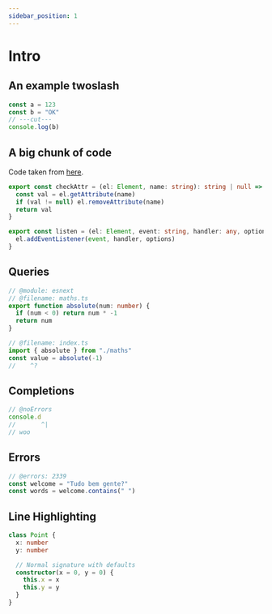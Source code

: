 ```yaml
---
sidebar_position: 1
---
```


# Intro

## An example twoslash

```ts twoslash
const a = 123
const b = "OK"
// ---cut---
console.log(b)
```

## A big chunk of code

Code taken from [here](https://github.com/vuejs/petite-vue/blob/71aefbf2d79852cdc3ccd63b7d3c79221f7c5fb4/src/utils.ts).

```ts twoslash title="src/utils.ts"
export const checkAttr = (el: Element, name: string): string | null => {
  const val = el.getAttribute(name)
  if (val != null) el.removeAttribute(name)
  return val
}

export const listen = (el: Element, event: string, handler: any, options?: any) => {
  el.addEventListener(event, handler, options)
}
```

## Queries

```ts twoslash
// @module: esnext
// @filename: maths.ts
export function absolute(num: number) {
  if (num < 0) return num * -1
  return num
}

// @filename: index.ts
import { absolute } from "./maths"
const value = absolute(-1)
//    ^?
```

## Completions

```ts twoslash
// @noErrors
console.d
//       ^|
// woo
```

## Errors

```ts twoslash
// @errors: 2339
const welcome = "Tudo bem gente?"
const words = welcome.contains(" ")
```

## Line Highlighting

```ts twoslash {0, 6-7}
class Point {
  x: number
  y: number

  // Normal signature with defaults
  constructor(x = 0, y = 0) {
    this.x = x
    this.y = y
  }
}
```
